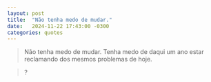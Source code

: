 ```yaml
---
layout: post
title:  "Não tenha medo de mudar."
date:   2024-11-22 17:43:00 -0300
categories: quotes
---
```

>Não tenha medo de mudar. Tenha medo de daqui um ano estar reclamando dos mesmos problemas de hoje.

>?
